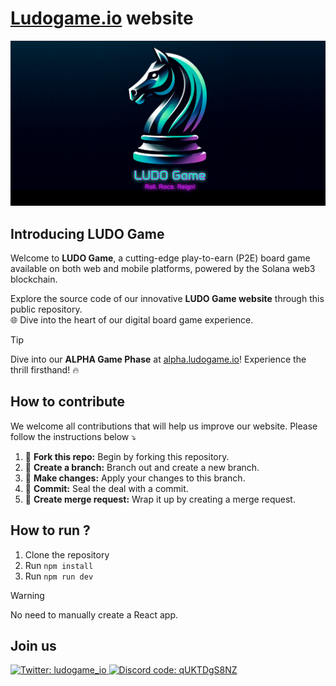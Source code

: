 # [Ludogame.io](https://ludogame.io) website

![LUDO Game banner](/public/img/ludogame-banner.png)


## Introducing LUDO Game

Welcome to **LUDO Game**, a cutting-edge play-to-earn (P2E) board game available on both web and mobile platforms, powered by the Solana web3 blockchain.

Explore the source code of our innovative **LUDO Game website** through this public repository. 
<br>🌐 Dive into the heart of our digital board game experience.

> [!TIP]
> Dive into our **ALPHA Game Phase** at [alpha.ludogame.io](https://alpha.ludogame.io)! Experience the thrill firsthand! 🔥


## How to contribute

We welcome all contributions that will help us improve our website.
Please follow the instructions below ⤵️

1. 🍴 **Fork this repo:** Begin by forking this repository.
2. 🌿 **Create a branch:** Branch out and create a new branch.
3. 🎨 **Make changes:** Apply your changes to this branch.
4. 📝 **Commit:** Seal the deal with a commit.
5. 🚀 **Create merge request:** Wrap it up by creating a merge request.

## How to run ?

1. Clone the repository
2. Run `npm install`
3. Run `npm run dev`

> [!WARNING]
> No need to manually create a React app.

## Join us

<a href="https://twitter.com/ludogame_io">
  <img src="https://img.shields.io/badge/ludogame__io-1DA1F2.svg?&logo=Twitter&logoColor=white&style=for-the-badge" alt="Twitter: ludogame_io">
</a>
<a href="https://discord.gg/qUKTDgS8NZ">
  <img src="https://img.shields.io/badge/discord-5865F2.svg?&logo=Discord&logoColor=white&style=for-the-badge" alt="Discord code: qUKTDgS8NZ">
</a>
